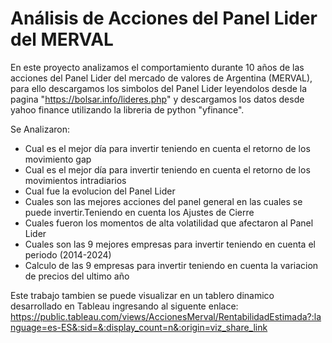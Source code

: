 # Análisis de Acciones del Panel Lider del MERVAL
En este proyecto analizamos el comportamiento durante 10 años de las acciones del Panel Lider del mercado de valores de Argentina (MERVAL), 
para ello descargamos los simbolos del Panel Lider leyendolos desde la pagina "https://bolsar.info/lideres.php" y descargamos los datos desde yahoo finance utilizando la libreria de python "yfinance".

Se Analizaron: 
* Cual es el mejor día para invertir teniendo en cuenta el retorno de los movimiento gap
* Cual es el mejor día para invertir teniendo en cuenta el retorno de los movimientos intradiarios
* Cual fue la evolucion del Panel Lider
* Cuales son las mejores acciones del panel general en las cuales se puede invertir.Teniendo en cuenta los Ajustes de Cierre
* Cuales fueron los momentos de alta volatilidad que afectaron al Panel Lider
* Cuales son las 9 mejores empresas para invertir teniendo en cuenta el periodo (2014-2024)
* Calculo de las 9 empresas para invertir teniendo en cuenta la variacion de precios del ultimo año

Este trabajo tambien se puede visualizar en un tablero dinamico desarrollado en Tableau ingresando al siguente enlace: https://public.tableau.com/views/AccionesMerval/RentabilidadEstimada?:language=es-ES&:sid=&:display_count=n&:origin=viz_share_link

